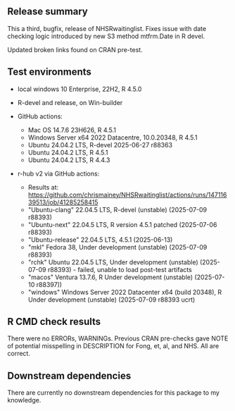 ## Release summary

This a third, bugfix, release of NHSRwaitinglist.
Fixes issue with date checking logic introduced by new S3 method mtfrm.Date in R devel.

Updated broken links found on CRAN pre-test.

## Test environments
* local windows 10 Enterprise, 22H2, R 4.5.0

* R-devel and release, on Win-builder

* GitHub actions:
  * Mac OS 14.7.6 23H626, R 4.5.1
  * Windows Server x64 2022 Datacentre, 10.0.20348, R 4.5.1
  * Ubuntu 24.04.2 LTS, R-devel 2025-06-27 r88363
  * Ubuntu 24.04.2 LTS, R 4.5.1
  * Ubuntu 24.04.2 LTS, R 4.4.3

* r-hub v2 via GitHub actions: 
  * Results at: https://github.com/chrismainey/NHSRwaitinglist/actions/runs/14711639513/job/41285258415
  * "Ubuntu-clang" 22.04.5 LTS, R-devel (unstable) (2025-07-09 r88393)
  * "Ubuntu-next" 22.04.5 LTS,  R version 4.5.1 patched (2025-07-06 r88393)
  * "Ubuntu-release" 22.04.5 LTS,  4.5.1 (2025-06-13)
  * "mkl"  Fedora 38,  Under development (unstable) (2025-07-09 r88393)
  * "rchk" Ubuntu 22.04.5 LTS,  Under development (unstable) (2025-07-09 r88393)  -  failed, unable to load post-test artifacts
  * "macos" Ventura 13.7.6, R Under development (unstable) (2025-07-10 r88397))
  * "windows" Windows Server 2022 Datacenter x64 (build 20348),  R Under development (unstable) (2025-07-09 r88393 ucrt)
  
## R CMD check results
There were no ERRORs, WARNINGs.
Previous CRAN pre-checks gave NOTE of potential misspelling in DESCRIPTION for Fong, et, al, and NHS.  All are correct.

## Downstream dependencies
There are currently no downstream dependencies for this package to my knowledge.